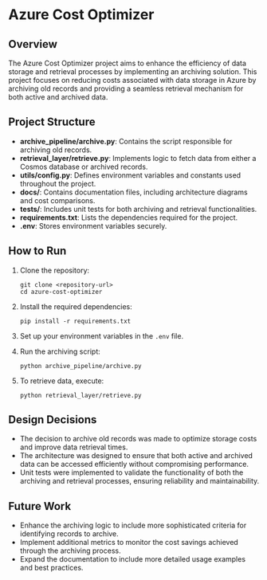 # Azure Cost Optimizer

## Overview
The Azure Cost Optimizer project aims to enhance the efficiency of data storage and retrieval processes by implementing an archiving solution. This project focuses on reducing costs associated with data storage in Azure by archiving old records and providing a seamless retrieval mechanism for both active and archived data.

## Project Structure
- **archive_pipeline/archive.py**: Contains the script responsible for archiving old records.
- **retrieval_layer/retrieve.py**: Implements logic to fetch data from either a Cosmos database or archived records.
- **utils/config.py**: Defines environment variables and constants used throughout the project.
- **docs/**: Contains documentation files, including architecture diagrams and cost comparisons.
- **tests/**: Includes unit tests for both archiving and retrieval functionalities.
- **requirements.txt**: Lists the dependencies required for the project.
- **.env**: Stores environment variables securely.

## How to Run
1. Clone the repository:
   ```
   git clone <repository-url>
   cd azure-cost-optimizer
   ```

2. Install the required dependencies:
   ```
   pip install -r requirements.txt
   ```

3. Set up your environment variables in the `.env` file.

4. Run the archiving script:
   ```
   python archive_pipeline/archive.py
   ```

5. To retrieve data, execute:
   ```
   python retrieval_layer/retrieve.py
   ```

## Design Decisions
- The decision to archive old records was made to optimize storage costs and improve data retrieval times.
- The architecture was designed to ensure that both active and archived data can be accessed efficiently without compromising performance.
- Unit tests were implemented to validate the functionality of both the archiving and retrieval processes, ensuring reliability and maintainability.

## Future Work
- Enhance the archiving logic to include more sophisticated criteria for identifying records to archive.
- Implement additional metrics to monitor the cost savings achieved through the archiving process.
- Expand the documentation to include more detailed usage examples and best practices.
